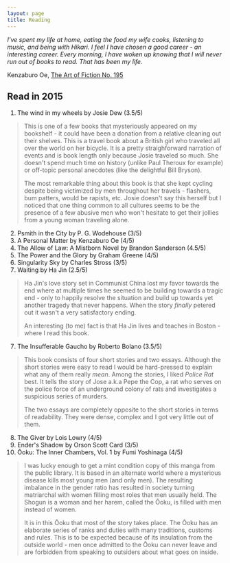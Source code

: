 ```yaml
---
layout: page
title: Reading
---
```



*I've spent my life at home, eating the food my wife cooks, listening to music, and being with Hikari. I feel I have chosen a good career - an interesting career. Every morning, I have woken up knowing that I will never run out of books to read. That has been my life.*

Kenzaburo Oe, [The Art of Fiction No. 195](http://www.theparisreview.org/interviews/5816/the-art-of-fiction-no-195-kenzaburo-oe)

## Read in 2015

1. The wind in my wheels by Josie Dew (3.5/5)
> This is one of a few books that mysteriously appeared on my bookshelf - it could have been a donation from a relative cleaning out their shelves. This is a travel book about a British girl who traveled all over the world on her bicycle. It is a pretty straighforward narration of events and is book length only because Josie traveled so much. She doesn't spend much time on history (unlike Paul Theroux for example) or off-topic personal anecdotes (like the delightful Bill Bryson).
> 
> The most remarkable thing about this book is that she kept cycling despite being victimized by men throughout her travels - flashers, bum patters, would be rapists, etc. Josie doesn't say this herself but I noticed that one thing common to all cultures seems to be the presence of a few abusive men who won't hesitate to get their jollies from a young woman traveling alone.

2. Psmith in the City by P. G. Wodehouse (3/5)
3. A Personal Matter by Kenzaburo Oe (4/5)
3. The Allow of Law: A Mistborn Novel by Brandon Sanderson (4.5/5)
4. The Power and the Glory by Graham Greene (4/5)
5. Singularity Sky by Charles Stross (3/5)
6. Waiting by Ha Jin (2.5/5)
> Ha Jin's love story set in Communist China lost my favor towards the end where at multiple times he seemed to be building towards a tragic end - only to happily resolve the situation and build up towards yet another tragedy that never happens. When the story *finally* petered out it wasn't a very satisfactory ending.
>
> An interesting (to me) fact is that Ha Jin lives and teaches in Boston - where I read this book.

7. The Insufferable Gaucho by Roberto Bolano (3.5/5)
> This book consists of four short stories and two essays. Although the short stories were easy to read I would be hard-pressed to explain what any of them really *mean*. Among the stories, I liked *Police Rat* best. It tells the story of Jose a.k.a Pepe the Cop, a rat who serves on the police force of an underground colony of rats and investigates a suspicious series of murders.
>
> The two essays are completely opposite to the short stories in terms of readability. They were dense, complex and I got very little out of them. 
8. The Giver by Lois Lowry (4/5)
9. Ender's Shadow by Orson Scott Card (3/5)
10. Ōoku: The Inner Chambers, Vol. 1 by Fumi Yoshinaga (4/5)
> I was lucky enough to get a mint condition copy of this manga from the public library. It is based in an alternate world where a mysterious disease kills most young men (and only men). The resulting imbalance in the gender ratio has resulted in society turning matriarchal with women filling most roles that men usually held. The Shogun is a woman and her harem, called the Ōoku, is filled with men instead of women.
>
> It is in this Ōoku that most of the story takes place. The Ōoku has an elaborate series of ranks and duties with many traditions, customs and rules. This is to be expected because of its insulation from the outside world - men once admitted to the Ōoku can never leave and are forbidden from speaking to outsiders about what goes on inside.